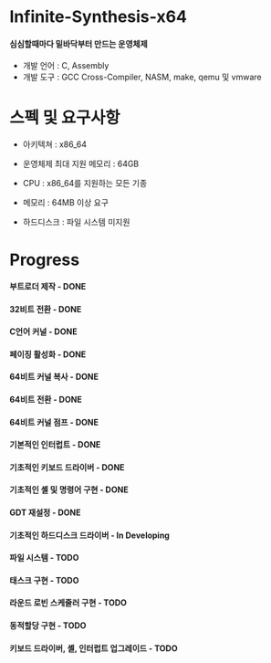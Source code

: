 # Infinite-Synthesis-x64
#### 심심할때마다 밑바닥부터 만드는 운영체제 

* 개발 언어 : C, Assembly
* 개발 도구 : GCC Cross-Compiler, NASM, make, qemu 및 vmware

# 스펙 및 요구사항
* 아키텍쳐 : x86_64
* 운영체제 최대 지원 메모리 : 64GB

* CPU : x86_64를 지원하는 모든 기종
* 메모리 : 64MB 이상 요구
* 하드디스크 : 파일 시스템 미지원

# Progress
#### 부트로더 제작 - DONE
#### 32비트 전환 - DONE
#### C언어 커널 - DONE
#### 페이징 활성화 - DONE
#### 64비트 커널 복사 - DONE
#### 64비트 전환 - DONE
#### 64비트 커널 점프 - DONE
#### 기본적인 인터럽트 - DONE
#### 기초적인 키보드 드라이버 - DONE
#### 기초적인 셸 및 명령어 구현 - DONE
#### GDT 재설정 - DONE
#### 기초적인 하드디스크 드라이버 - In Developing
#### 파일 시스템 - TODO
#### 태스크 구현 - TODO
#### 라운드 로빈 스케줄러 구현 - TODO
#### 동적할당 구현 - TODO
#### 키보드 드라이버, 셸, 인터럽트 업그레이드 - TODO
